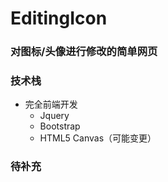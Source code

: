 # EditingIcon

### 对图标/头像进行修改的简单网页

### 技术栈
* 完全前端开发
    * Jquery
    * Bootstrap
    * HTML5 Canvas（可能变更）

### 待补充
